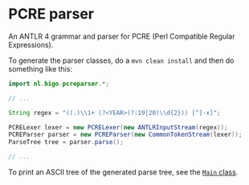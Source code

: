 # PCRE parser

An ANTLR 4 grammar and parser for PCRE (Perl Compatible Regular Expressions).

To generate the parser classes, do a `mvn clean install` and then do something
like this:

```java
import nl.bigo.pcreparser.*;

// ...

String regex = "((.)\\1+ (?<YEAR>(?:19|20)\\d{2})) [^]-x]";

PCRELexer lexer = new PCRELexer(new ANTLRInputStream(regex));
PCREParser parser = new PCREParser(new CommonTokenStream(lexer));
ParseTree tree = parser.parse();

// ...
```

To print an ASCII tree of the generated parse tree, see the [`Main` class](https://github.com/bkiers/pcre-grammar/blob/master/src/main/java/nl/bigo/pcreparser/Main.java).



